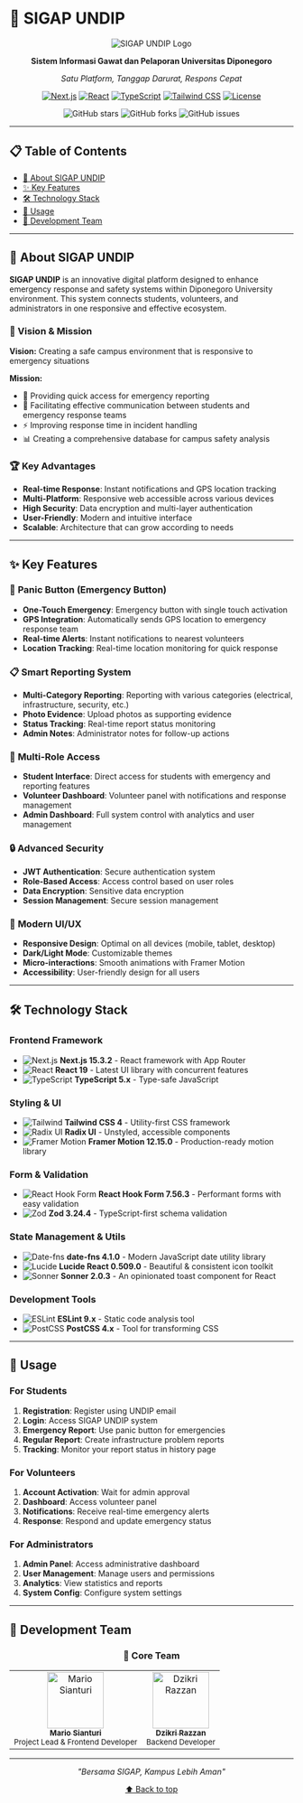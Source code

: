 # 🚨 SIGAP UNDIP

<div align="center">

![SIGAP UNDIP Logo](https://firebasestorage.googleapis.com/v0/b/seputipy.appspot.com/o/covers%2Fundip.png?alt=media)

**Sistem Informasi Gawat dan Pelaporan Universitas Diponegoro**

*Satu Platform, Tanggap Darurat, Respons Cepat*

[![Next.js](https://img.shields.io/badge/Next.js-15.3.2-black?style=for-the-badge&logo=next.js)](https://nextjs.org/)
[![React](https://img.shields.io/badge/React-19.0.0-61DAFB?style=for-the-badge&logo=react)](https://reactjs.org/)
[![TypeScript](https://img.shields.io/badge/TypeScript-5.x-3178C6?style=for-the-badge&logo=typescript)](https://www.typescriptlang.org/)
[![Tailwind CSS](https://img.shields.io/badge/Tailwind-4.x-38B2AC?style=for-the-badge&logo=tailwind-css)](https://tailwindcss.com/)
[![License](https://img.shields.io/badge/License-MIT-green?style=for-the-badge)](LICENSE)

![GitHub stars](https://img.shields.io/github/stars/mariosianturi19/SIGAP-UNDIP?style=social)
![GitHub forks](https://img.shields.io/github/forks/mariosianturi19/SIGAP-UNDIP?style=social)
![GitHub issues](https://img.shields.io/github/issues/mariosianturi19/SIGAP-UNDIP)

</div>

---

## 📋 Table of Contents

- [🎯 About SIGAP UNDIP](#-about-sigap-undip)
- [✨ Key Features](#-key-features)
- [🛠️ Technology Stack](#️-technology-stack)
- [📱 Usage](#-usage)
- [👥 Development Team](#-development-team)

---

## 🎯 About SIGAP UNDIP

**SIGAP UNDIP** is an innovative digital platform designed to enhance emergency response and safety systems within Diponegoro University environment. This system connects students, volunteers, and administrators in one responsive and effective ecosystem.

### 🌟 Vision & Mission

**Vision:** Creating a safe campus environment that is responsive to emergency situations

**Mission:** 
- 🚨 Providing quick access for emergency reporting
- 📡 Facilitating effective communication between students and emergency response teams
- ⚡ Improving response time in incident handling
- 📊 Creating a comprehensive database for campus safety analysis

### 🏆 Key Advantages

- **Real-time Response**: Instant notifications and GPS location tracking
- **Multi-Platform**: Responsive web accessible across various devices
- **High Security**: Data encryption and multi-layer authentication
- **User-Friendly**: Modern and intuitive interface
- **Scalable**: Architecture that can grow according to needs

---

## ✨ Key Features

### 🚨 **Panic Button (Emergency Button)**
- **One-Touch Emergency**: Emergency button with single touch activation
- **GPS Integration**: Automatically sends GPS location to emergency response team
- **Real-time Alerts**: Instant notifications to nearest volunteers
- **Location Tracking**: Real-time location monitoring for quick response

### 📋 **Smart Reporting System**
- **Multi-Category Reporting**: Reporting with various categories (electrical, infrastructure, security, etc.)
- **Photo Evidence**: Upload photos as supporting evidence
- **Status Tracking**: Real-time report status monitoring
- **Admin Notes**: Administrator notes for follow-up actions

### 👥 **Multi-Role Access**
- **Student Interface**: Direct access for students with emergency and reporting features
- **Volunteer Dashboard**: Volunteer panel with notifications and response management
- **Admin Dashboard**: Full system control with analytics and user management

### 🔒 **Advanced Security**
- **JWT Authentication**: Secure authentication system
- **Role-Based Access**: Access control based on user roles
- **Data Encryption**: Sensitive data encryption
- **Session Management**: Secure session management

### 📱 **Modern UI/UX**
- **Responsive Design**: Optimal on all devices (mobile, tablet, desktop)
- **Dark/Light Mode**: Customizable themes
- **Micro-interactions**: Smooth animations with Framer Motion
- **Accessibility**: User-friendly design for all users

---

## 🛠️ Technology Stack

### **Frontend Framework**
- ![Next.js](https://img.shields.io/badge/Next.js-15.3.2-black?logo=next.js) **Next.js 15.3.2** - React framework with App Router
- ![React](https://img.shields.io/badge/React-19.0.0-61DAFB?logo=react) **React 19** - Latest UI library with concurrent features
- ![TypeScript](https://img.shields.io/badge/TypeScript-5.x-3178C6?logo=typescript) **TypeScript 5.x** - Type-safe JavaScript

### **Styling & UI**
- ![Tailwind](https://img.shields.io/badge/Tailwind-4.x-38B2AC?logo=tailwind-css) **Tailwind CSS 4** - Utility-first CSS framework
- ![Radix UI](https://img.shields.io/badge/Radix_UI-Latest-8B5CF6?logo=radix-ui) **Radix UI** - Unstyled, accessible components
- ![Framer Motion](https://img.shields.io/badge/Framer_Motion-12.15.0-FF0055?logo=framer) **Framer Motion 12.15.0** - Production-ready motion library

### **Form & Validation**
- ![React Hook Form](https://img.shields.io/badge/React_Hook_Form-7.56.3-EC5990?logo=reacthookform) **React Hook Form 7.56.3** - Performant forms with easy validation
- ![Zod](https://img.shields.io/badge/Zod-3.24.4-FF6B6B?logo=zod) **Zod 3.24.4** - TypeScript-first schema validation

### **State Management & Utils**
- ![Date-fns](https://img.shields.io/badge/Date_fns-4.1.0-770C7C?logo=date-fns) **date-fns 4.1.0** - Modern JavaScript date utility library
- ![Lucide](https://img.shields.io/badge/Lucide-0.509.0-F56565?logo=lucide) **Lucide React 0.509.0** - Beautiful & consistent icon toolkit
- ![Sonner](https://img.shields.io/badge/Sonner-2.0.3-4ADE80) **Sonner 2.0.3** - An opinionated toast component for React

### **Development Tools**
- ![ESLint](https://img.shields.io/badge/ESLint-9.x-4B32C3?logo=eslint) **ESLint 9.x** - Static code analysis tool
- ![PostCSS](https://img.shields.io/badge/PostCSS-4.x-DD3A0A?logo=postcss) **PostCSS 4.x** - Tool for transforming CSS

---

## 📱 Usage

### **For Students**
1. **Registration**: Register using UNDIP email
2. **Login**: Access SIGAP UNDIP system
3. **Emergency Report**: Use panic button for emergencies
4. **Regular Report**: Create infrastructure problem reports
5. **Tracking**: Monitor your report status in history page

### **For Volunteers**
1. **Account Activation**: Wait for admin approval
2. **Dashboard**: Access volunteer panel
3. **Notifications**: Receive real-time emergency alerts
4. **Response**: Respond and update emergency status

### **For Administrators**
1. **Admin Panel**: Access administrative dashboard
2. **User Management**: Manage users and permissions
3. **Analytics**: View statistics and reports
4. **System Config**: Configure system settings

---

## 👥 Development Team

<div align="center">

### 🚀 Core Team

<table>
  <tr>
    <td align="center">
      <a href="https://github.com/mariosianturi19">
        <img src="https://github.com/mariosianturi19.png" width="100px;" alt="Mario Sianturi"/>
        <br />
        <sub><b>Mario Sianturi</b></sub>
      </a>
      <br />
      <sub>Project Lead & Frontend Developer</sub>
    </td>
    <td align="center">
      <a href="https://github.com/dzikrirazzan">
        <img src="https://github.com/dzikrirazzan.png" width="100px;" alt="Dzikri Razzan"/>
        <br />
        <sub><b>Dzikri Razzan</b></sub>
      </a>
      <br />
      <sub>Backend Developer</sub>
    </td>
  </tr>
</table>

</div>

---

<div align="center">

*"Bersama SIGAP, Kampus Lebih Aman"*

[⬆ Back to top](#-sigap-undip)

</div>

